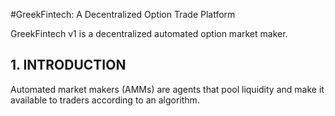 #GreekFintech: A Decentralized Option Trade Platform

GreekFintech v1 is a decentralized automated option market maker.

## 1. INTRODUCTION
Automated market makers (AMMs) are agents that pool liquidity
and make it available to traders according to an algorithm.